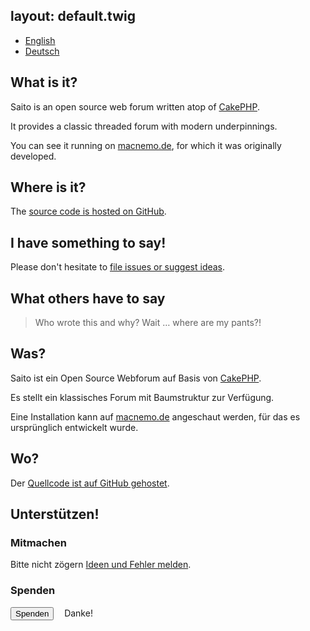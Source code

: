 layout:	default.twig
---
<ul id='tab' class="nav nav-tabs">
	<li class="active"><a href="#english" data-toggle='tab'>English</a></li>
	<li><a href="#deutsch" data-toggle='tab'>Deutsch</a></li>
</ul>
<div class="tab-content">
<div class="tab-pane active" id="english">

##	What is it?

Saito is an open source web forum written atop of [CakePHP].

It provides a classic threaded forum with modern underpinnings.

You can see it running on [macnemo.de], for which it was
originally developed.

## Where is it?

The [source code is hosted on GitHub][Saito Code].

## I have something to say!

Please don't hesitate to [file issues or suggest ideas][Saito Issues].

## What others have to say

<blockquote cite="Schlaefer">
Who wrote this and why? Wait … where are my pants?!
</blockquote>

</div>
<div class="tab-pane" id="deutsch">

## Was?

Saito ist ein Open Source Webforum auf Basis von [CakePHP].

Es stellt ein klassisches Forum mit Baumstruktur zur Verfügung.

Eine Installation kann auf [macnemo.de] angeschaut werden, für das es ursprünglich entwickelt wurde.

## Wo?
Der [Quellcode ist auf GitHub gehostet][Saito Code].

## Unterstützen!

### Mitmachen

Bitte nicht zögern [Ideen und Fehler melden][Saito Issues].

### Spenden ###


<form action="https://www.paypal.com/cgi-bin/webscr" method="post">
	<input type="hidden" name="cmd" value="_s-xclick">
	<input type="hidden" name="hosted_button_id" value="EKGLER5C5L4VU">
	<button class="btn" title='Donate via Paypal'>
		Spenden</button>
	<img alt="" border="0" src="https://www.paypalobjects.com/de_DE/i/scr/pixel.gif" width="1" height="1">
	&nbsp;					Danke!
</form>

</div>
</div>

[CakePHP]: http://cakephp.org/
[macnemo.de]: http://macnemo.de
[Saito Code]: https://github.com/Schlaefer/Saito
[Saito Issues]: https://github.com/Schlaefer/Saito/issues

